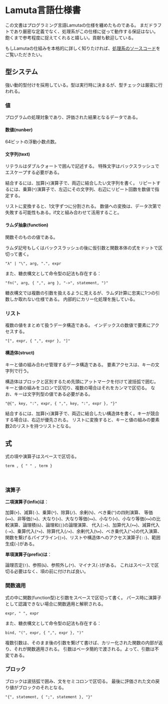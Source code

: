 # Lamuta言語仕様書

この文書はプログラミング言語Lamutaの仕様を纏めたものである。
まだドラフトであり厳密な定義でなく、処理系がこの仕様に従って動作する保証はない。
飽くまで参考程度に捉えてくれると嬉しい。貢献も歓迎している。

もしLamutaの仕組みを本格的に詳しく知りたければ、[処理系のソースコード](src/main.rs)をご覧いただきたい。

## 型システム
強い動的型付けを採用している。型は実行時に決まるが、型チェックは厳密に行われる。

### 値
プログラムの処理対象であり、評価された結果となるデータである。

#### 数値(nunber)
64ビットの浮動小数点数。

#### 文字列(text)
リテラルはダブルクォートで囲んで記述する。
特殊文字はバックスラッシュでエスケープする必要がある。

結合するには、加算(`+`)演算子で、両辺に結合したい文字列を書く。
リピートするには、乗算(`*`)演算子で、左辺にその文字列、右辺にリピート回数を数値で指定する。

リストに変換すると、1文字ずつに分割される。
数値への変換は、データ次第で失敗する可能性もある。if文と組み合わせて活用すること。

#### ラムダ抽象(function)
関数そのものの値である。

ラムダ記号もしくはバックスラッシュの後に仮引数と関数本体の式をドットで区切って書く。
```ebnf
"λ" | "\", arg, ".", expr
```

また、糖衣構文として命令型の記法も存在する：
```ebnf
"fn(", arg, { ",", arg }, "->", statement, ")"
```

糖衣構文では複数の引数を扱えるように見えるが、ラムダ計算に忠実に1つの引数しか取れない仕様である。
内部的にカリー化処理を施している。

### リスト
複数の値をまとめて扱うデータ構造である。
インデックスの数値で要素にアクセスする。


```ebnf
"[", expr, { ",", expr }, "]"
```

#### 構造体(struct)
キーと値の組み合わせ管理するデータ構造である。
要素アクセスは、キーの文字列で行う。

構造体はブロックと区別するため先頭にアットマークを付けて波括弧で囲む。
キーと値の組みをコロンで区切り、複数の場合はそれをカンマで区切る。
なお、キーは文字列型の値である必要がある。
```ebnf
"@{", key, ":", expr, { ",", key, ":", expr }, "}"
```

結合するには、加算(`+`)演算子で、両辺に結合したい構造体を書く。キーが競合する場合は、右辺が優先される。
リストに変換すると、キーと値の組みの要素数2のリストを持つリストとなる。

## 式
式の項や演算子はスペースで区切る。
```ebnf
term , { " " , term }
```
　
### 演算子

**二項演算子(infix)は**：

加算(`+`)、減算(`-`)、乗算(`*`)、除算(`/`)、余剰(`%`)、べき乗(`^`)の四則演算、
等価(`==`)、非等価(`!=`)、大なり(`>`)、大なり等価(`>=`)、小なり(`<`)、小なり等価(`<=`)の比較演算、論理積(`&`)、論理和(`|`)の論理演算、
代入(`:=`)、加算代入(`+=`)、減算代入(`-=`)、乗算代入(`*=`)、除算代入(`/=`)、余剰代入(`%=`)、べき乗代入(`^=`)の代入演算、
関数を繋げるパイプライン(`|>`)、リストや構造体へのアクセス演算子(`::`)、範囲生成(`~`)がある。


**単項演算子(prefix)は**：

論理否定(`!`)、参照(`&`)、参照外し(`*`)、マイナス(`-`)がある。
これはスペースで区切る必要はなく、項の前に付ければ良い。

### 関数適用
式の中に関数(function型)と引数をスペースで区切って書く。
パース時に演算子として認識できない場合に関数適用と解釈される。
```ebnf
expr, " ", expr
```

また、糖衣構文として命令型の記法も存在する：
```ebnf
bind, "(", expr, { ",", expr }, ")"
```

複数引数は、そのまま後の引数を繋げて書けば、カリー化された関数の内部が返り、それが関数適用される。
引数はベータ簡約で渡される。よって、引数は不変である。

### ブロック
ブロックは波括弧で囲み、文をセミコロンで区切る。
最後に評価された文の戻り値がブロックのそれとなる。
```ebnf
"{", statement, { ";", statement }, "}"
```
